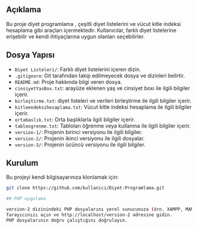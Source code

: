 ## Açıklama

Bu proje diyet programlama , çeşitli diyet listelerini ve vücut kitle indeksi hesaplama gibi araçları içermektedir. Kullanıcılar, farklı diyet listelerine erişebilir ve kendi ihtiyaçlarına uygun olanları seçebilirler.

## Dosya Yapısı

- `Diyet Listeleri/`: Farklı diyet listelerini içeren dizin.
- `.gitignore`: Git tarafından takip edilmeyecek dosya ve dizinleri belirtir.
-  `README.md`: Proje hakkında bilgi veren dosya.
- `cinsiyetYasBox.txt`: arayüze eklenen yaş ve cinsiyet boxı ile ilgili bilgiler içerir.
- `birleştirme.txt`: diyet listeleri ve verileri birleştirme ile ilgili bilgiler içerir.
- `kitleendeksihesaplama.txt`: Vücut kitle indeksi hesaplama ile ilgili bilgiler içerir.
- `ortabaslık.txt`: Orta başlıklarla ilgili bilgiler içerir.
- `tableogrenme.txt`: Tabloları öğrenme veya kullanma ile ilgili bilgiler içerir.
- `version-1/`: Projenin birinci versiyonu ile ilgili bilgiler.
- `version-2/`: Projenin ikinci versiyonu ile ilgili dosyalar.
- `version-3/`: Projenin ücüncü versiyonu ile ilgili bilgiler.
## Kurulum

Bu projeyi kendi bilgisayarınıza klonlamak için:

```sh
git clone https://github.com/kullanici/Diyet-Programlama.git

## PHP uygulama

version-2 dizinindeki PHP dosyalarını yerel sunucunuza (örn. XAMPP, MAMP) taşıyın. Sunucu kök dizinine (örn. htdocs veya www) kopyalayın.
Tarayıcınızı açın ve http://localhost/version-2 adresine gidin.
PHP dosyalarının doğru çalıştığını doğrulayın.
